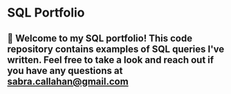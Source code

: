 # SQL Portfolio

## 👋 Welcome to my SQL portfolio! This code repository contains examples of SQL queries I've written. Feel free to take a look and reach out if you have any questions at sabra.callahan@gmail.com
